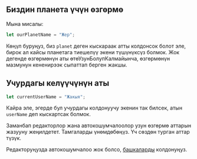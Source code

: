 ## Биздин планета үчүн өзгөрмө

Мына мисалы:

```js
let ourPlanetName = "Жер";
```

Көңүл буруңуз, биз `planet` деген кыскараак атты колдонсок болот эле, бирок ал кайсы планетага тиешелүү экени түшүнүксүз болмок. Жок дегенде өзгөрмөнүн аты өтөУзунБолупКалмайынча, өзгөрмөнүн мазмунун кененирээк сыпаттап берген жакшы.

## Учурдагы келүүчүнүн аты

```js
let currentUserName = "Жакыя";
```

Кайра эле, эгерде бул учурдагы колдонуучу экенин так билсек, атын `userName` деп кыскартсак болмок.

Заманбап редакторлор жана автокошумчалоолор узун өзгөрмө аттарын жазууну жеңилдетет. Тамгаларды үнөмдөбөңүз. Үч сөздөн турган аттар түзүк.

Редакторуңузда автокошумчалоо жок болсо, [башкаларды](/code-editors) колдонуңуз.
